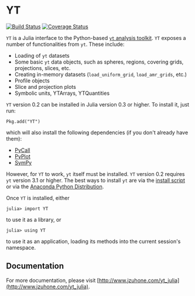 # YT

[![Build Status](https://travis-ci.org/jzuhone/YT.jl.svg?branch=master)](https://travis-ci.org/jzuhone/YT.jl) [![Coverage Status](https://coveralls.io/repos/jzuhone/YT.jl/badge.png)](https://coveralls.io/r/jzuhone/YT.jl)

`YT` is a Julia interface to the Python-based [`yt` analysis toolkit](http://yt-project.org). `YT`
exposes a number of functionalities from `yt`. These include:

* Loading of `yt` datasets
* Some basic `yt` data objects, such as spheres, regions, covering grids,
  projections, slices, etc.
* Creating in-memory datasets (`load_uniform_grid`, `load_amr_grids`,
  etc.)
* Profile objects
* Slice and projection plots
* Symbolic units, YTArrays, YTQuantities

`YT` version 0.2 can be installed in Julia version 0.3 or higher. To install it, just run:

    Pkg.add("YT")

which will also install the following dependencies (if you don't already have them):

* [PyCall](http://github.com/stevengj/PyCall.jl)
* [PyPlot](http://github.com/stevengj/PyPlot.jl)
* [SymPy](http://github.com/jverzani/SymPy.jl)

However, for `YT` to work, `yt` itself must be installed. `YT` version 0.2 requires `yt` version 3.1 or higher.
The best ways to install `yt` are via the [install script](http://yt-project.org/#getyt) or via the
[Anaconda Python Distribution](https://store.continuum.io/cshop/anaconda).

Once ``YT`` is installed, either

    julia> import YT

to use it as a library, or

    julia> using YT

to use it as an application, loading its methods into the current session's namespace.

## Documentation

For more documentation, please visit [http://www.jzuhone.com/yt_julia](http://www.jzuhone.com/yt_julia).

